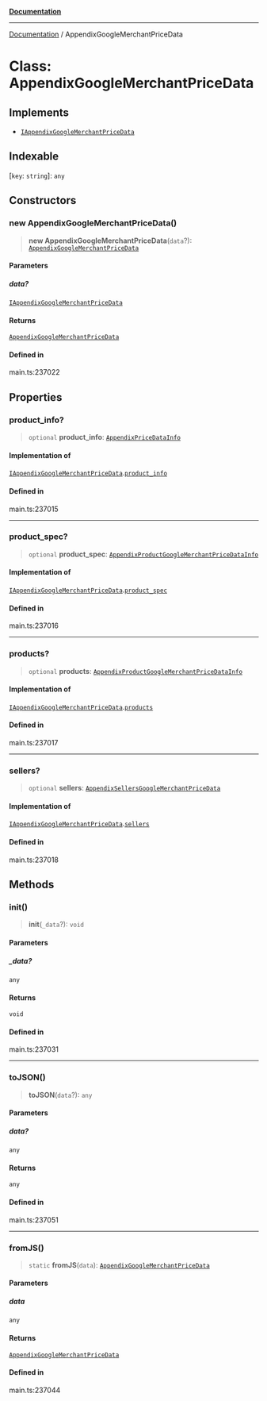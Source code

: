 [**Documentation**](../README.md)

***

[Documentation](../README.md) / AppendixGoogleMerchantPriceData

# Class: AppendixGoogleMerchantPriceData

## Implements

- [`IAppendixGoogleMerchantPriceData`](../interfaces/IAppendixGoogleMerchantPriceData.md)

## Indexable

 \[`key`: `string`\]: `any`

## Constructors

### new AppendixGoogleMerchantPriceData()

> **new AppendixGoogleMerchantPriceData**(`data`?): [`AppendixGoogleMerchantPriceData`](AppendixGoogleMerchantPriceData.md)

#### Parameters

##### data?

[`IAppendixGoogleMerchantPriceData`](../interfaces/IAppendixGoogleMerchantPriceData.md)

#### Returns

[`AppendixGoogleMerchantPriceData`](AppendixGoogleMerchantPriceData.md)

#### Defined in

main.ts:237022

## Properties

### product\_info?

> `optional` **product\_info**: [`AppendixPriceDataInfo`](AppendixPriceDataInfo.md)

#### Implementation of

[`IAppendixGoogleMerchantPriceData`](../interfaces/IAppendixGoogleMerchantPriceData.md).[`product_info`](../interfaces/IAppendixGoogleMerchantPriceData.md#product_info)

#### Defined in

main.ts:237015

***

### product\_spec?

> `optional` **product\_spec**: [`AppendixProductGoogleMerchantPriceDataInfo`](AppendixProductGoogleMerchantPriceDataInfo.md)

#### Implementation of

[`IAppendixGoogleMerchantPriceData`](../interfaces/IAppendixGoogleMerchantPriceData.md).[`product_spec`](../interfaces/IAppendixGoogleMerchantPriceData.md#product_spec)

#### Defined in

main.ts:237016

***

### products?

> `optional` **products**: [`AppendixProductGoogleMerchantPriceDataInfo`](AppendixProductGoogleMerchantPriceDataInfo.md)

#### Implementation of

[`IAppendixGoogleMerchantPriceData`](../interfaces/IAppendixGoogleMerchantPriceData.md).[`products`](../interfaces/IAppendixGoogleMerchantPriceData.md#products)

#### Defined in

main.ts:237017

***

### sellers?

> `optional` **sellers**: [`AppendixSellersGoogleMerchantPriceData`](AppendixSellersGoogleMerchantPriceData.md)

#### Implementation of

[`IAppendixGoogleMerchantPriceData`](../interfaces/IAppendixGoogleMerchantPriceData.md).[`sellers`](../interfaces/IAppendixGoogleMerchantPriceData.md#sellers)

#### Defined in

main.ts:237018

## Methods

### init()

> **init**(`_data`?): `void`

#### Parameters

##### \_data?

`any`

#### Returns

`void`

#### Defined in

main.ts:237031

***

### toJSON()

> **toJSON**(`data`?): `any`

#### Parameters

##### data?

`any`

#### Returns

`any`

#### Defined in

main.ts:237051

***

### fromJS()

> `static` **fromJS**(`data`): [`AppendixGoogleMerchantPriceData`](AppendixGoogleMerchantPriceData.md)

#### Parameters

##### data

`any`

#### Returns

[`AppendixGoogleMerchantPriceData`](AppendixGoogleMerchantPriceData.md)

#### Defined in

main.ts:237044
